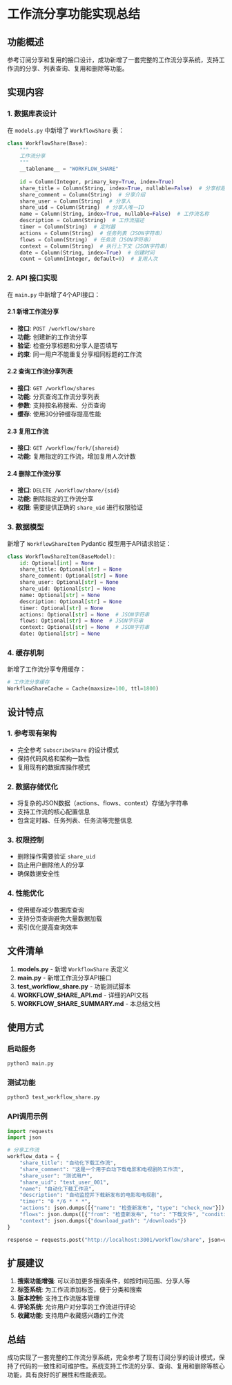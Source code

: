 # 工作流分享功能实现总结

## 功能概述

参考订阅分享和复用的接口设计，成功新增了一套完整的工作流分享系统，支持工作流的分享、列表查询、复用和删除等功能。

## 实现内容

### 1. 数据库表设计

在 `models.py` 中新增了 `WorkflowShare` 表：

```python
class WorkflowShare(Base):
    """
    工作流分享
    """
    __tablename__ = "WORKFLOW_SHARE"
    
    id = Column(Integer, primary_key=True, index=True)
    share_title = Column(String, index=True, nullable=False)  # 分享标题
    share_comment = Column(String)  # 分享介绍
    share_user = Column(String)  # 分享人
    share_uid = Column(String)  # 分享人唯一ID
    name = Column(String, index=True, nullable=False)  # 工作流名称
    description = Column(String)  # 工作流描述
    timer = Column(String)  # 定时器
    actions = Column(String)  # 任务列表（JSON字符串）
    flows = Column(String)  # 任务流（JSON字符串）
    context = Column(String)  # 执行上下文（JSON字符串）
    date = Column(String, index=True)  # 创建时间
    count = Column(Integer, default=0)  # 复用人次
```

### 2. API 接口实现

在 `main.py` 中新增了4个API接口：

#### 2.1 新增工作流分享
- **接口**: `POST /workflow/share`
- **功能**: 创建新的工作流分享
- **验证**: 检查分享标题和分享人是否填写
- **约束**: 同一用户不能重复分享相同标题的工作流

#### 2.2 查询工作流分享列表
- **接口**: `GET /workflow/shares`
- **功能**: 分页查询工作流分享列表
- **参数**: 支持按名称搜索、分页查询
- **缓存**: 使用30分钟缓存提高性能

#### 2.3 复用工作流
- **接口**: `GET /workflow/fork/{shareid}`
- **功能**: 复用指定的工作流，增加复用人次计数

#### 2.4 删除工作流分享
- **接口**: `DELETE /workflow/share/{sid}`
- **功能**: 删除指定的工作流分享
- **权限**: 需要提供正确的 `share_uid` 进行权限验证

### 3. 数据模型

新增了 `WorkflowShareItem` Pydantic 模型用于API请求验证：

```python
class WorkflowShareItem(BaseModel):
    id: Optional[int] = None
    share_title: Optional[str] = None
    share_comment: Optional[str] = None
    share_user: Optional[str] = None
    share_uid: Optional[str] = None
    name: Optional[str] = None
    description: Optional[str] = None
    timer: Optional[str] = None
    actions: Optional[str] = None  # JSON字符串
    flows: Optional[str] = None  # JSON字符串
    context: Optional[str] = None  # JSON字符串
    date: Optional[str] = None
```

### 4. 缓存机制

新增了工作流分享专用缓存：

```python
# 工作流分享缓存
WorkflowShareCache = Cache(maxsize=100, ttl=1800)
```

## 设计特点

### 1. 参考现有架构
- 完全参考 `SubscribeShare` 的设计模式
- 保持代码风格和架构一致性
- 复用现有的数据库操作模式

### 2. 数据存储优化
- 将复杂的JSON数据（actions、flows、context）存储为字符串
- 支持工作流的核心配置信息
- 包含定时器、任务列表、任务流等完整信息

### 3. 权限控制
- 删除操作需要验证 `share_uid`
- 防止用户删除他人的分享
- 确保数据安全性

### 4. 性能优化
- 使用缓存减少数据库查询
- 支持分页查询避免大量数据加载
- 索引优化提高查询效率

## 文件清单

1. **models.py** - 新增 `WorkflowShare` 表定义
2. **main.py** - 新增工作流分享API接口
3. **test_workflow_share.py** - 功能测试脚本
4. **WORKFLOW_SHARE_API.md** - 详细的API文档
5. **WORKFLOW_SHARE_SUMMARY.md** - 本总结文档

## 使用方式

### 启动服务
```bash
python3 main.py
```

### 测试功能
```bash
python3 test_workflow_share.py
```

### API调用示例
```python
import requests
import json

# 分享工作流
workflow_data = {
    "share_title": "自动化下载工作流",
    "share_comment": "这是一个用于自动下载电影和电视剧的工作流",
    "share_user": "测试用户",
    "share_uid": "test_user_001",
    "name": "自动化下载工作流",
    "description": "自动监控并下载新发布的电影和电视剧",
    "timer": "0 */6 * * *",
    "actions": json.dumps([{"name": "检查新发布", "type": "check_new"}]),
    "flows": json.dumps([{"from": "检查新发布", "to": "下载文件", "condition": "has_new"}]),
    "context": json.dumps({"download_path": "/downloads"})
}

response = requests.post("http://localhost:3001/workflow/share", json=workflow_data)
```

## 扩展建议

1. **搜索功能增强**: 可以添加更多搜索条件，如按时间范围、分享人等
2. **标签系统**: 为工作流添加标签，便于分类和搜索
3. **版本控制**: 支持工作流版本管理
4. **评论系统**: 允许用户对分享的工作流进行评论
5. **收藏功能**: 支持用户收藏感兴趣的工作流

## 总结

成功实现了一套完整的工作流分享系统，完全参考了现有订阅分享的设计模式，保持了代码的一致性和可维护性。系统支持工作流的分享、查询、复用和删除等核心功能，具有良好的扩展性和性能表现。